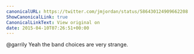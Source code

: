 ```yaml
---
canonicalURL: https://twitter.com/jmjordan/status/586430124909662208
ShowCanonicalLink: true
CanonicalLinkText: View original on
date: 2015-04-10T07:26:51+00:00
---
```

@garrily Yeah the band choices are very strange.